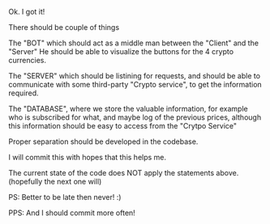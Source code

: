 Ok. I got it!

There should be couple of things

The "BOT" which should act as a middle man between the "Client" and the "Server"
He should be able to visualize the buttons for the 4 crypto currencies.

The "SERVER" which should be listining for requests, and should be able to communicate with some third-party "Crypto service", to get the information required.

The "DATABASE", where we store the valuable information, for example who is subscribed for what, and maybe log of the previous prices, although this information should be easy to access from the "Crytpo Service"

Proper separation should be developed in the codebase.

I will commit this with hopes that this helps me.

The current state of the code does NOT apply the statements above. (hopefully the next one will)

PS: Better to be late then never! :)

PPS: And I should commit more often!